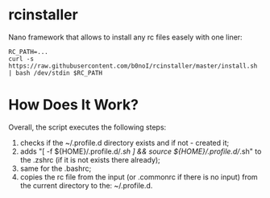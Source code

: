 # rcinstaller

Nano framework that allows to install any rc files easely with one liner:

```
RC_PATH=...
curl -s https://raw.githubusercontent.com/b0noI/rcinstaller/master/install.sh | bash /dev/stdin $RC_PATH
```

# How Does It Work?

Overall, the script executes the following steps:
1. checks if the ~/.profile.d directory exists and if not - created it;
2. adds "[ -f ${HOME}/.profile.d/*.sh ] && source ${HOME}/.profile.d/*.sh" to the .zshrc (if it is not exists there already);
3. same for the .bashrc;
4. copies the rc file from the input (or .commonrc if there is no input) from the current directory to the: ~/.profile.d.
